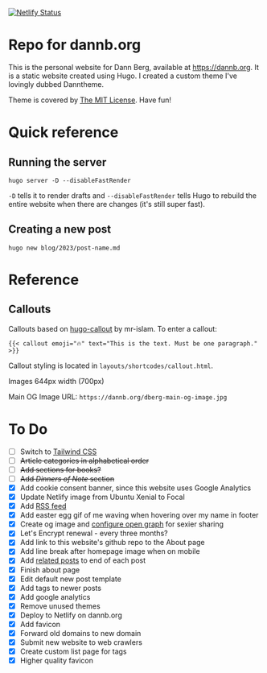 [![Netlify Status](https://api.netlify.com/api/v1/badges/60ca84a8-ffdb-4b4b-a8cd-dc0b3081ac9b/deploy-status)](https://app.netlify.com/sites/dannb/deploys)

# Repo for dannb.org

This is the personal website for Dann Berg, available at https://dannb.org. It is a static website created using Hugo. I created a custom theme I've lovingly dubbed Danntheme.

Theme is covered by [The MIT License](https://github.com/dannberg/dannb-org/blob/master/themes/danntheme/LICENSE). Have fun!

# Quick reference

## Running the server

`hugo server -D --disableFastRender`

`-D` tells it to render drafts and `--disableFastRender` tells Hugo to rebuild the entire website when there are changes (it's still super fast).

## Creating a new post

`hugo new blog/2023/post-name.md`

# Reference

## Callouts
Callouts based on [hugo-callout](https://github.com/mr-islam/hugo-callout) by mr-islam. To enter a callout:

```
{{< callout emoji="🔥" text="This is the text. Must be one paragraph." >}}
```

Callout styling is located in `layouts/shortcodes/callout.html`.

Images 644px width (700px)

Main OG Image URL: `https://dannb.org/dberg-main-og-image.jpg`

# To Do


- [ ] Switch to [Tailwind CSS](https://tailwindcss.com)
- [ ] ~~Article categories in alphabetical order~~
- [ ] ~~Add sections for books?~~
- [ ] ~~Add _Dinners of Note_ section~~
- [x] Add cookie consent banner, since this website uses Google Analytics
- [x] Update Netlify image from Ubuntu Xenial to Focal
- [x] Add [RSS feed](https://pakstech.com/blog/hugo-rss/)
- [x] Add easter egg gif of me waving when hovering over my name in footer
- [x] Create og image and [configure open graph](https://gohugo.io/templates/internal/#configure-open-graph) for sexier sharing
- [x] Let's Encrypt renewal - every three months?
- [x] Add link to this website's github repo to the About page
- [x] Add line break after homepage image when on mobile
- [x] Add [related posts](https://www.pakstech.com/blog/hugo-related-pages/) to end of each post
- [x] Finish about page
- [x] Edit default new post template
- [x] Add tags to newer posts
- [x] Add google analytics
- [x] Remove unused themes
- [x] Deploy to Netlify on dannb.org
- [x] Add favicon
- [x] Forward old domains to new domain
- [x] Submit new website to web crawlers
- [x] Create custom list page for tags
- [x] Higher quality favicon
